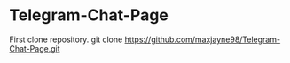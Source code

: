 # Telegram-Chat-Page
First clone repository.
	git clone https://github.com/maxjayne98/Telegram-Chat-Page.git
